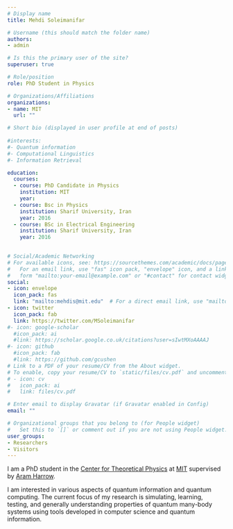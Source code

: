 ```yaml
---
# Display name
title: Mehdi Soleimanifar

# Username (this should match the folder name)
authors:
- admin

# Is this the primary user of the site?
superuser: true

# Role/position
role: PhD Student in Physics 

# Organizations/Affiliations
organizations:
- name: MIT
  url: ""

# Short bio (displayed in user profile at end of posts)
 
#interests:
#- Quantum information
#- Computational Linguistics
#- Information Retrieval

education:
  courses:
  - course: PhD Candidate in Physics
    institution: MIT
    year:  
  - course: Bsc in Physics
    institution: Sharif University, Iran
    year: 2016
  - course: BSc in Electrical Engineering
    institution: Sharif University, Iran
    year: 2016
   

# Social/Academic Networking
# For available icons, see: https://sourcethemes.com/academic/docs/page-builder/#icons
#   For an email link, use "fas" icon pack, "envelope" icon, and a link in the
#   form "mailto:your-email@example.com" or "#contact" for contact widget.
social:
- icon: envelope
  icon_pack: fas
  link: "mailto:mehdis@mit.edu"  # For a direct email link, use "mailto:mehdis@mit.edu".
- icon: twitter
  icon_pack: fab
  link: https://twitter.com/MSoleimanifar
#- icon: google-scholar
  #icon_pack: ai
  #link: https://scholar.google.co.uk/citations?user=sIwtMXoAAAAJ
#- icon: github
  #icon_pack: fab
  #link: https://github.com/gcushen
# Link to a PDF of your resume/CV from the About widget.
# To enable, copy your resume/CV to `static/files/cv.pdf` and uncomment the lines below.
# - icon: cv
#   icon_pack: ai
#   link: files/cv.pdf

# Enter email to display Gravatar (if Gravatar enabled in Config)
email: ""

# Organizational groups that you belong to (for People widget)
#   Set this to `[]` or comment out if you are not using People widget.
user_groups:
- Researchers
- Visitors
---
```


I am a PhD student in the [Center for Theoretical Physics](http://ctp.lns.mit.edu) at [MIT](http://www.mit.edu) supervised by [Aram Harrow](http://www.mit.edu/~aram/).

I am interested in various aspects of quantum information and quantum computing. The current focus of my research is simulating, learning, testing, and generally understanding properties of quantum many-body systems using tools developed in computer science and quantum information.